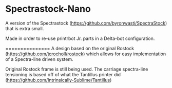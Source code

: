 Spectrastock-Nano
=================

A version of the Spectrastock (https://github.com/byronwasti/SpectraStock) that is extra small.

Made in order to re-use printrbot Jr. parts in a Delta-bot configuration.


===============
A design based on the original Rostock (https://github.com/jcrocholl/rostock) which allows for easy implementation of a Spectra-line driven system.

Original Rostock frame is still being used. The carriage spectra-line tensioning is based off of what the Tantillus printer did (https://github.com/Intrinsically-Sublime/Tantillus)


